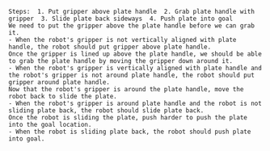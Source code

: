 
    Steps:  1. Put gripper above plate handle  2. Grab plate handle with gripper  3. Slide plate back sideways  4. Push plate into goal
    We need to put the gripper above the plate handle before we can grab it.
    - When the robot's gripper is not vertically aligned with plate handle, the robot should put gripper above plate handle.
    Once the gripper is lined up above the plate handle, we should be able to grab the plate handle by moving the gripper down around it.
    - When the robot's gripper is vertically aligned with plate handle and the robot's gripper is not around plate handle, the robot should put gripper around plate handle.
    Now that the robot's gripper is around the plate handle, move the robot back to slide the plate. 
    - When the robot's gripper is around plate handle and the robot is not sliding plate back, the robot should slide plate back.
    Once the robot is sliding the plate, push harder to push the plate into the goal location.
    - When the robot is sliding plate back, the robot should push plate into goal.